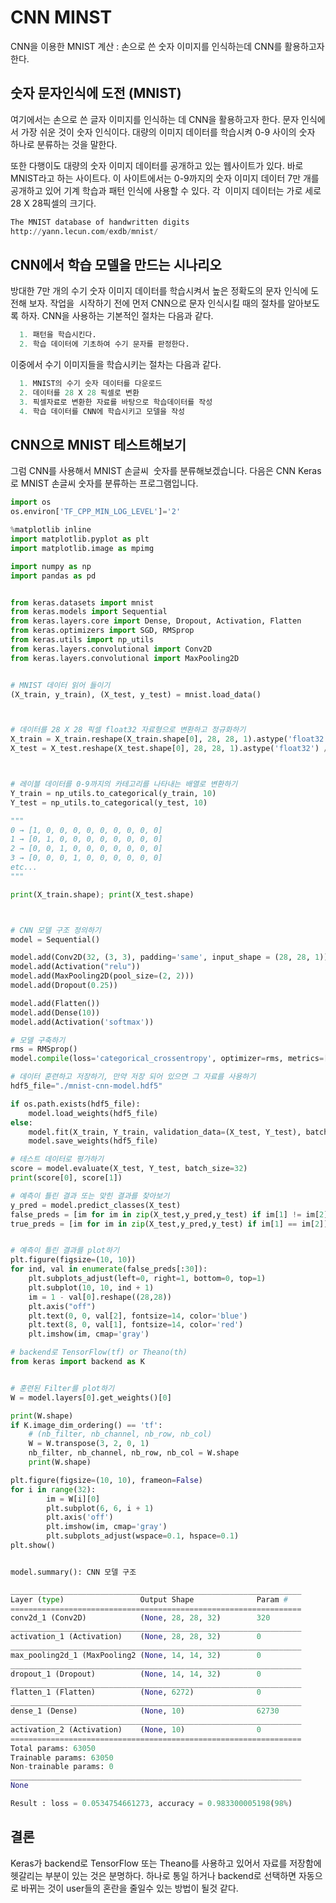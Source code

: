 # CNN MINST
CNN을 이용한 MNIST 계산 : 손으로 쓴 숫자 이미지를 인식하는데 CNN를 활용하고자 한다.

## 숫자 문자인식에 도전 (MNIST)
여기에서는 손으로 쓴 글자 이미지를 인식하는 데 CNN을 활용하고자 한다. 문자 인식에서 가장 쉬운 것이 숫자 인식이다. 대량의 이미지 데이터를 학습시켜 0-9 사이의 숫자 하나로  분류하는 것을 말한다.

또한 다행이도 대량의 숫자 이미지 데이터를 공개하고 있는 웹사이트가 있다. 바로 MNIST라고 하는 사이트다. 이 사이트에서는 0-9까지의 숫자 이미지 데이터 7만 개를 공개하고 있어 기계 학습과 패턴 인식에 사용할 수 있다. 각  이미지 데이터는 가로 세로 28 X 28픽셀의 크기다.

```python
The MNIST database of handwritten digits  
http://yann.lecun.com/exdb/mnist/
```
## CNN에서 학습 모델을 만드는 시나리오
방대한 7만 개의 수기 숫자 이미지 데이터를 학습시켜서 높은 정확도의 문자 인식에 도전해 보자. 작업을  시작하기 전에 먼저 CNN으로 문자 인식시킬 때의 절차를 알아보도록 하자. CNN을 사용하는 기본적인 절차는 다음과 같다.

```python  
  1. 패턴을 학습시킨다. 
  2. 학습 데이터에 기초하여 수기 문자를 판정한다.
```

이중에서 수기 이미지들을 학습시키는 절차는 다음과 같다.

```python
  1. MNIST의 수기 숫자 데이터를 다운로드
  2. 데이터를 28 X 28 픽셀로 변환
  3. 픽셀자료로 변환한 자료를 바탕으로 학습데이터를 작성
  4. 학습 데이터를 CNN에 학습시키고 모델을 작성
```

## CNN으로 MNIST 테스트해보기

그럼 CNN를 사용해서 MNIST 손글씨  숫자를 분류해보겠습니다. 다음은 CNN Keras로 MNIST 손글씨 숫자를 분류하는 프로그램입니다. 


```python
import os
os.environ['TF_CPP_MIN_LOG_LEVEL']='2'

%matplotlib inline
import matplotlib.pyplot as plt
import matplotlib.image as mpimg

import numpy as np
import pandas as pd


from keras.datasets import mnist
from keras.models import Sequential
from keras.layers.core import Dense, Dropout, Activation, Flatten
from keras.optimizers import SGD, RMSprop
from keras.utils import np_utils
from keras.layers.convolutional import Conv2D
from keras.layers.convolutional import MaxPooling2D


# MNIST 데이터 읽어 들이기
(X_train, y_train), (X_test, y_test) = mnist.load_data()



# 데이터를 28 X 28 픽셀 float32 자료형으로 변환하고 정규화하기
X_train = X_train.reshape(X_train.shape[0], 28, 28, 1).astype('float32') / 255
X_test = X_test.reshape(X_test.shape[0], 28, 28, 1).astype('float32') / 255



# 레이블 데이터를 0-9까지의 카테고리를 나타내는 배열로 변환하기
Y_train = np_utils.to_categorical(y_train, 10)
Y_test = np_utils.to_categorical(y_test, 10)

"""
0 → [1, 0, 0, 0, 0, 0, 0, 0, 0, 0]
1 → [0, 1, 0, 0, 0, 0, 0, 0, 0, 0]
2 → [0, 0, 1, 0, 0, 0, 0, 0, 0, 0]
3 → [0, 0, 0, 1, 0, 0, 0, 0, 0, 0]
etc...
"""

print(X_train.shape); print(X_test.shape)



# CNN 모델 구조 정의하기
model = Sequential()

model.add(Conv2D(32, (3, 3), padding='same', input_shape = (28, 28, 1)))
model.add(Activation("relu"))
model.add(MaxPooling2D(pool_size=(2, 2)))
model.add(Dropout(0.25))

model.add(Flatten())
model.add(Dense(10))
model.add(Activation('softmax'))

# 모델 구축하기
rms = RMSprop()
model.compile(loss='categorical_crossentropy', optimizer=rms, metrics=['accuracy'])

# 데이터 훈련하고 저장하기, 만약 저장 되어 있으면 그 자료를 사용하기
hdf5_file="./mnist-cnn-model.hdf5"

if os.path.exists(hdf5_file):
    model.load_weights(hdf5_file)
else:
    model.fit(X_train, Y_train, validation_data=(X_test, Y_test), batch_size=100, epochs=3)
    model.save_weights(hdf5_file)

# 테스트 데이터로 평가하기
score = model.evaluate(X_test, Y_test, batch_size=32)
print(score[0], score[1])

# 예측이 틀린 결과 또는 맞힌 결과를 찾아보기
y_pred = model.predict_classes(X_test)
false_preds = [im for im in zip(X_test,y_pred,y_test) if im[1] != im[2]]
true_preds = [im for im in zip(X_test,y_pred,y_test) if im[1] == im[2]]


# 예측이 틀린 결과를 plot하기
plt.figure(figsize=(10, 10))
for ind, val in enumerate(false_preds[:30]):
    plt.subplots_adjust(left=0, right=1, bottom=0, top=1)
    plt.subplot(10, 10, ind + 1)
    im = 1 - val[0].reshape((28,28))
    plt.axis("off")
    plt.text(0, 0, val[2], fontsize=14, color='blue')
    plt.text(8, 0, val[1], fontsize=14, color='red')
    plt.imshow(im, cmap='gray')
```



```python
# backend로 TensorFlow(tf) or Theano(th)  
from keras import backend as K


# 훈련된 Filter를 plot하기
W = model.layers[0].get_weights()[0]

print(W.shape)
if K.image_dim_ordering() == 'tf':
    # (nb_filter, nb_channel, nb_row, nb_col)
    W = W.transpose(3, 2, 0, 1)
    nb_filter, nb_channel, nb_row, nb_col = W.shape
    print(W.shape)

plt.figure(figsize=(10, 10), frameon=False)
for i in range(32):
        im = W[i][0]
        plt.subplot(6, 6, i + 1)
        plt.axis('off')
        plt.imshow(im, cmap='gray')
        plt.subplots_adjust(wspace=0.1, hspace=0.1)
plt.show()
```




```python

model.summary(): CNN 모델 구조

_________________________________________________________________
Layer (type)                 Output Shape              Param #   
=================================================================
conv2d_1 (Conv2D)            (None, 28, 28, 32)        320       
_________________________________________________________________
activation_1 (Activation)    (None, 28, 28, 32)        0         
_________________________________________________________________
max_pooling2d_1 (MaxPooling2 (None, 14, 14, 32)        0         
_________________________________________________________________
dropout_1 (Dropout)          (None, 14, 14, 32)        0         
_________________________________________________________________
flatten_1 (Flatten)          (None, 6272)              0         
_________________________________________________________________
dense_1 (Dense)              (None, 10)                62730     
_________________________________________________________________
activation_2 (Activation)    (None, 10)                0         
=================================================================
Total params: 63050
Trainable params: 63050
Non-trainable params: 0
_________________________________________________________________
None

Result : loss = 0.0534754661273, accuracy = 0.983300005198(98%) 
```



## 결론

Keras가 backend로 TensorFlow 또는 Theano를 사용하고 있어서 자료를 저장함에 헷갈리는 부분이 있는 것은 분명하다.
하나로 통일 하거나 backend로 선택하면 자동으로 바뀌는 것이 user들의 혼란을 줄일수 있는 방법이 될것 같다.




